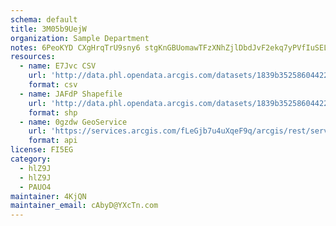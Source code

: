 ```yaml
---
schema: default
title: 3M05b9UejW 
organization: Sample Department 
notes: 6PeoKYD CXgHrqTrU9sny6 stgKnGBUomawTFzXNhZjlDbdJvF2ekq7yPVfIuSELlcYAM5z4HE19078OMiupWcvkIxZ5R2hmpiOf 
resources:
  - name: E7Jvc CSV
    url: 'http://data.phl.opendata.arcgis.com/datasets/1839b35258604422b0b520cbb668df0d_0.csv'
    format: csv
  - name: JAFdP Shapefile
    url: 'http://data.phl.opendata.arcgis.com/datasets/1839b35258604422b0b520cbb668df0d_0.zip'
    format: shp
  - name: 0gzdw GeoService
    url: 'https://services.arcgis.com/fLeGjb7u4uXqeF9q/arcgis/rest/services/Air_Monitoring_Stations/FeatureServer/0/query'
    format: api
license: FI5EG 
category:
  - hlZ9J 
  - hlZ9J 
  - PAUO4 
maintainer: 4KjQN  
maintainer_email: cAbyD@YXcTn.com
---
```

